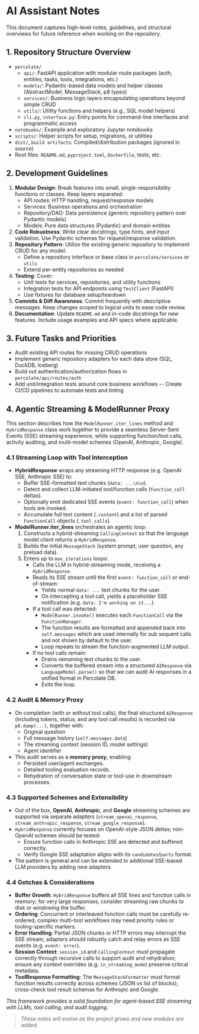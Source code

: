 # AI Assistant Notes

This document captures high-level notes, guidelines, and structural overviews for future reference when working on the repository.

## 1. Repository Structure Overview
- `percolate/`
  - `api/`: FastAPI application with modular route packages (auth, entities, tasks, tools, integrations, etc.)
  - `models/`: Pydantic-based data models and helper classes (AbstractModel, MessageStack, p8 types)
  - `services/`: Business logic layers encapsulating operations beyond simple CRUD
  - `utils/`: Utility functions and helpers (e.g., SQL model helpers)
  - `cli.py`, `interface.py`: Entry points for command-line interfaces and programmatic access
- `notebooks/`: Example and exploratory Jupyter notebooks
- `scripts/`: Helper scripts for setup, migrations, or utilities
- `dist/`, `build artifacts`: Compiled/distribution packages (ignored in source)
- Root files: `README.md`, `pyproject.toml`, `Dockerfile`, tests, etc.

## 2. Development Guidelines
1. **Modular Design**: Break features into small, single-responsibility functions or classes. Keep layers separated:
   - API routes: HTTP handling, request/response models
   - Services: Business operations and orchestration
   - Repository/DAO: Data persistence (generic repository pattern over Pydantic models)
   - Models: Pure data structures (Pydantic) and domain entities
2. **Code Robustness**: Write clear docstrings, type hints, and input validation. Use Pydantic schemas for request/response validation.
3. **Repository Pattern**: Utilize the existing generic repository to implement CRUD for any model:
   - Define a repository interface or base class in `percolate/services` or `utils`
   - Extend per-entity repositories as needed
4. **Testing**: Cover:
   - Unit tests for services, repositories, and utility functions
   - Integration tests for API endpoints using `TestClient` (FastAPI)
   - Use fixtures for database setup/teardown
5. **Commits & Diff Awareness**: Commit frequently with descriptive messages. Keep changes scoped to logical units to ease code review.
6. **Documentation**: Update `README.md` and in-code docstrings for new features. Include usage examples and API specs where applicable.

## 3. Future Tasks and Priorities
- Audit existing API routes for missing CRUD operations
- Implement generic repository adapters for each data store (SQL, DuckDB, Iceberg)
- Build out authentication/authorization flows in `percolate/api/routes/auth`
- Add unit/integration tests around core business workflows
-- Create CI/CD pipelines to automate tests and linting
  
## 4. Agentic Streaming & ModelRunner Proxy
This section describes how the `ModelRunner.iter_lines` method and `HybridResponse` class work together to provide a seamless
Server-Sent Events (SSE) streaming experience, while supporting function/tool calls, activity auditing, and multi-model
schemes (OpenAI, Anthropic, Google).
  
### 4.1 Streaming Loop with Tool Interception
- **HybridResponse** wraps any streaming HTTP response (e.g. OpenAI SSE, Anthropic SSE) to:
  - Buffer SSE-formatted text chunks (`data: ...\n\n`).
  - Detect and collect LLM-initiated tool/function calls (`function_call` deltas).
  - Optionally emit dedicated SSE events (`event: function_call`) when tools are invoked.
  - Accumulate full text content (`.content`) and a list of parsed `FunctionCall` objects (`.tool_calls`).
- **ModelRunner.iter_lines** orchestrates an agentic loop:
  1. Constructs a hybrid-streaming `CallingContext` so that the language model client returns a `HybridResponse`.
  2. Builds the initial `MessageStack` (system prompt, user question, any preload data).
  3. Enters up to `max_iterations` loops:
     - Calls the LLM in hybrid-streaming mode, receiving a `HybridResponse`.
     - Reads its SSE stream until the first `event: function_call` or end-of-stream:
         * Yields normal `data: ...` text chunks for the user.
         * On intercepting a tool call, yields a placeholder SSE notification (e.g. `data: I'm working on it...`).
     - If a tool call was detected:
         * `ModelRunner.invoke()` executes each `FunctionCall` via the `FunctionManager`.
         * The function results are formatted and appended back into `self.messages` which are used internally for sub sequent calls and not shown by default to the user.
         * Loop repeats to stream the function-augmented LLM output.
     - If no tool calls remain:
         * Drains remaining text chunks to the user.
         * Converts the buffered stream into a structured `AIResponse` via `LanguageModel.parse()` so that we can audit AI responses in a unified format in Percolate DB.
         * Exits the loop.
  
### 4.2 Audit & Memory Proxy
- On completion (with or without tool calls), the final structured `AIResponse` (including tokens, status,
  and any tool call results) is recorded via `p8.dump(...)`, together with:
  - Original question
  - Full message history (`self.messages.data`)
  - The streaming context (session ID, model settings)
  - Agent identifier
- This audit serves as a **memory proxy**, enabling:
  - Persisted user/agent exchanges.
  - Detailed tooling evaluation records.
  - Rehydration of conversation state or tool-use in downstream processes.
  
### 4.3 Supported Schemes and Extensibility
- Out of the box, **OpenAI**, **Anthropic**, and **Google** streaming schemes are supported via separate adapters
  (`stream_openai_response`, `stream_anthropic_response`, `stream_google_response`).
- `HybridResponse` currently focuses on OpenAI-style JSON deltas; non-OpenAI schemes should be tested:
  - Ensure function calls in Anthropic SSE are detected and buffered correctly.
  - Verify Google SSE adaptation aligns with its `candidates`/`parts` format.
- The pattern is general and can be extended to additional SSE-based LLM providers by adding new adapters.
  
### 4.4 Gotchas & Considerations
- **Buffer Growth**: `HybridResponse` buffers all SSE lines and function calls in memory; for very large responses, consider
  streaming raw chunks to disk or windowing the buffer.
- **Ordering**: Concurrent or interleaved function calls must be carefully re-ordered; complex multi-tool workflows may need
  priority rules or tooling-specific markers.
- **Error Handling**: Partial JSON chunks or HTTP errors may interrupt the SSE stream; adapters should robustly catch and
  relay errors as SSE events (e.g. `event: error`).
- **Session Context**: `session_id` and `CallingContext` must propagate correctly through recursive calls to support audit and
  rehydration; ensure any context overrides (e.g. `in_streaming_mode`) preserve critical metadata.
- **ToolResponse Formatting**: The `MessageStackFormatter` must format function results correctly across schemes (JSON vs list
  of blocks); cross-check tool result schemas for Anthropic and Google.
  
_This framework provides a solid foundation for agent-based SSE streaming with LLMs, tool calling, and audit logging._

> _These notes will evolve as the project grows and new modules are added._